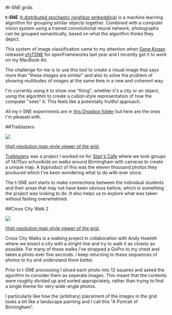#t-SNE grids

**t-SNE** ([t-distributed stochastic neighbor embedding](https://en.wikipedia.org/wiki/T-distributed_stochastic_neighbor_embedding)) is a machine learning algorithm for grouping similar objects together. Combined with a computer vision system using a trained convolutional neural network, photographs can be grouped semantically, based on what the algorithm thinks they depict. 

This system of image classification came to my attention when [Gene Kogan](http://www.genekogan.com) released [ofxTSNE](https://github.com/genekogan/ofxTSNE) for openFrameworks last year and I recently got it to work on my MacBook Air. 

The challenge for me is to use this tool to create a visual image that says more than "these images are similar" and also to solve the problem of showing multitudes of images at the same time in a new and coherent way.

I'm currently using it to show one "thing", whether it's a city or an object, using the algorithm to create a cubist-style representation of how the computer "sees" it. This feels like a potentially fruitful approach. 

All my t-SNE experiments are in [this Dropbox folder](https://www.dropbox.com/sh/rp52auypfv2j73r/AACmw49il0VwFctHL5-YqHkIa?dl=0) but here are the ones I'm pleased with. 

##Traiblazers

[![](https://c4.staticflickr.com/9/8393/29794157595_2d026852e1_b.jpg)](http://peteashton.com/tsne/trailblazers.html)

[High resolution map-style viewer of the grid.](http://peteashton.com/tsne/trailblazers.html)

[Traiblazers](http://stanscafe.co.uk/trailblazers.html) was a project I worked on for [Stan's Cafe](http://stanscafe.co.uk/) where we took groups of 14/15yo schoolkids on walks around Birmingham with cameras to create a unique map. A byproduct of this was the eleven thousand photos they produced which I've been wondering what to do with ever since. 

The t-SNE sort starts to make connections between the individual students and their areas that may not have been obvious before, which is something the project was looking to do. It also helps us to explore what was taken without feeling overwhelmed. 

##Cross City Walk 2

[![](https://c5.staticflickr.com/9/8355/29516062116_f6ef691ed8_b.jpg)](http://peteashton.com/tsne/xcw2/)

[High resolution map-style viewer of the grid.](http://peteashton.com/tsne/xcw2/)

Cross City Walks is a walking project in collaboration with Andy Howlett where we bisect a city with a stright line and try to walk it as closely as possible. For many of these walks I've strapped a GoPro to my chest and taken a photo ever five seconds. I keep returning to these sequences of photos to try and understand them better. 

Prior to t-SNE processing I sliced each photo into 12 squares and asked the agorithm to consider them as seperate images. This meant that the contents were roughly divided up and sorted appropriately, rather than trying to find a single theme for very wide-angle photos. 

I particularly like how the (arbitrary) placement of the images in the grid looks a bit like a landscape painting and I call this "A Portrait of Birmingham". 
